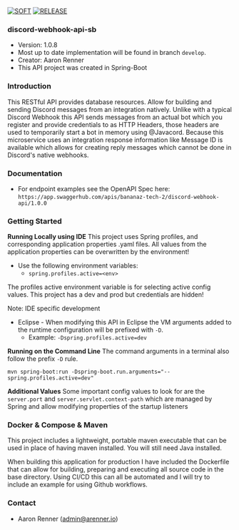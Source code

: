 [![SOFT](https://github.com/Aman7123/discord-webhook-api-sb/actions/workflows/SOFT.yml/badge.svg)](https://github.com/Aman7123/discord-web3-api-sb/actions/workflows/SOFT.yml) [![RELEASE](https://github.com/Aman7123/discord-webhook-api-sb/actions/workflows/RELEASE.yml/badge.svg)](https://github.com/Aman7123/discord-webhook-api-sb/actions/workflows/RELEASE.yml)

### discord-webhook-api-sb
* Version: 1.0.8
* Most up to date implementation will be found in branch `develop`.
* Creator: Aaron Renner
* This API project was created in Spring-Boot

### Introduction
This RESTful API provides database resources. Allow for building and sending Discord messages from an integration natively.
Unlike with a typical Discord Webhook this API sends messages from an actual bot which you register and provide credentials
to as HTTP Headers, those headers are used to temporarily start a bot in memory using @Javacord. Because this microservice
uses an integration response information like Message ID is available which allows for creating reply messages which cannot be done in Discord's native webhooks.

### Documentation
* For endpoint examples see the OpenAPI Spec here: `https://app.swaggerhub.com/apis/bananaz-tech-2/discord-webhook-api/1.0.0`

### Getting Started
**Running Locally using IDE**
This project uses Spring profiles, and corresponding application properties .yaml files.
All values from the application properties can be overwritten by the environment!
* Use the following environment variables: 
   * ```spring.profiles.active=<env>```
   
The profiles active environment variable is for selecting active config values. This project has a dev and prod but credentials are hidden!

Note: IDE specific development
* Eclipse - When modifying this API in Eclipse the VM arguments added to the runtime configuration will be prefixed with `-D`.
  * Example: `-Dspring.profiles.active=dev`

**Running on the Command Line**
The command arguments in a terminal also follow the prefix `-D` rule.
```
mvn spring-boot:run -Dspring-boot.run.arguments="--spring.profiles.active=dev"
```

**Additional Values**
Some important config values to look for are the `server.port` and `server.servlet.context-path` which 
are managed by Spring and allow modifying properties of the startup listeners

### Docker & Compose & Maven
This project includes a lightweight, portable maven executable that can be used in place of having maven installed.
You will still need Java installed.

When building this application for production I have included the Dockerfile that can allow for building, preparing
and executing all source code in the base directory. Using CI/CD this can all be automated and I will try to include
an example for using Github workflows.

### Contact

* Aaron Renner (admin@arenner.io)